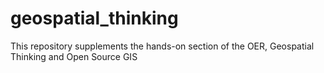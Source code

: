 # geospatial_thinking
This repository supplements the hands-on section of the OER, Geospatial Thinking and Open Source GIS
